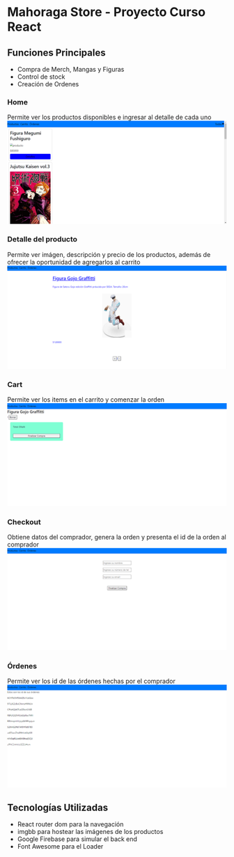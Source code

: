 # Mahoraga Store - Proyecto Curso React

## Funciones Principales
- Compra de Merch, Mangas y Figuras
- Control de stock
- Creación de Ordenes
### Home
Permite ver los productos disponibles e ingresar al detalle de cada uno
<img src="./screenshots/home.png">

### Detalle del producto
Permite ver imágen, descripción y precio de los productos, además de ofrecer la oportunidad de agregarlos al carrito
<img src="./screenshots/detalle.png">

### Cart
Permite ver los items en el carrito y comenzar la orden
<img src="./screenshots/cart.png">

### Checkout
Obtiene datos del comprador, genera la orden y presenta el id de la orden  al comprador
<img src="./screenshots/checkout.png">

### Órdenes
Permite ver los id de las órdenes hechas por el comprador
<img src="./screenshots/orders.png">

## Tecnologías Utilizadas
- React router dom para la navegación
- imgbb para hostear las imágenes de los productos
- Google Firebase para simular el back end
- Font Awesome para el Loader